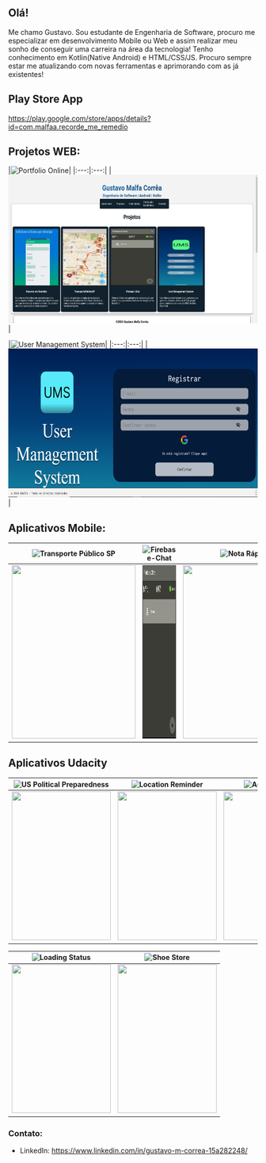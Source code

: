 ## Olá!

Me chamo Gustavo. Sou estudante de Engenharia de Software, procuro me especializar em desenvolvimento Mobile ou Web e assim realizar meu sonho de conseguir uma carreira na área da tecnologia! Tenho conhecimento em Kotlin(Native Android) e HTML/CSS/JS. Procuro sempre estar me atualizando com novas ferramentas e aprimorando com as já existentes!

## Play Store App

https://play.google.com/store/apps/details?id=com.malfaa.recorde_me_remedio

## Projetos WEB: 

|![Portfolio Online](https://github.com/Malfaa/AT.Gustavo_Malfa_Correa-DR1)|
|:---:|:---:|
|<img src = "https://github.com/Malfaa/AT.Gustavo_Malfa_Correa-DR1/blob/main/portfolio_online.jpg" width=550px height=300px>|

|![User Management System](https://github.com/Malfaa/ums_js)|
|:---:|:---:|
|<img src = "https://github.com/Malfaa/ums_js/blob/main/registrar_imagem.PNG" width=550px height=300px>|

## Aplicativos Mobile:

|![Transporte Público SP](https://github.com/Malfaa/TransportePublicoSP)|![Firebase-Chat](https://github.com/Malfaa/Firebase-Chat)|![Nota Rápida](https://github.com/Malfaa/Nota_Rapida)|
|:---:|:---:|:---:|
|<img src="https://github.com/Malfaa/TransportePublicoSP/blob/main/screenshots/sptransrecord.gif" width=250px height=350px>|<img src="https://github.com/Malfaa/Firebase-Chat/blob/main/gitImages/contatos.png" width=250px height=350px>|<img src="https://github.com/Malfaa/Nota_Rapida/blob/main/gitImages/main_adc.png" width=250px height=350px>|

## Aplicativos Udacity
|![US Political Preparedness](https://github.com/Malfaa/PoliticalPreparedness)|![Location Reminder](https://github.com/Malfaa/KotlinNanoDegree_LocationReminder)|![Asteroid Radar](https://github.com/Malfaa/KotlinNanoDegree_AsteroidRadar)|
|:---:|:---:|:---:|
|<img src="https://github.com/Malfaa/PoliticalPreparedness/blob/main/poliprep.gif" width=200px height=300px>|<img src="https://github.com/Malfaa/KotlinNanoDegree_LocationReminder/blob/main/location_reminder.gif" width=200px height=300px>|<img src="https://github.com/Malfaa/KotlinNanoDegree_AsteroidRadar/blob/main/asteroid.gif" width=200px height=300px>



|![Loading Status](https://github.com/Malfaa/KotlinNanoDegree_LoadingStatus)|![Shoe Store](https://github.com/Malfaa/KotlinNanoDegree_ShoeStore)|
|:---:|:---:|
|<img src="https://github.com/Malfaa/KotlinNanoDegree_LoadingStatus/blob/main/loadapp.gif" width=200px height=300px>|<img src="https://github.com/Malfaa/KotlinNanoDegree_ShoeStore/blob/main/shoe_store.gif" width=200px height=300px>|

### Contato:
- LinkedIn: https://www.linkedin.com/in/gustavo-m-correa-15a282248/
<!---
Malfaa/Malfaa is a ✨ special ✨ repository because its `README.md` (this file) appears on your GitHub profile.
You can click the Preview link to take a look at your changes.
--->
